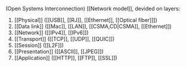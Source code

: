 (Open Systems Interconnection)
[[Network model]], devided on layers:
1) [[Physical]] ([[USB]], [[RJ]], [[Ethernet]], [[Optical fiber]]])
2) [[Data link]] ([[Mac]], [[LAN]], [[CSMA,CD|CSMA]], [[Ethernet]])
3) [[Network]] ([[IPv4]], [[IPv6]])
4) [[Transport]] ([[TCP]], [[UDP]], [[QUIC]])
5) [[Session]] ([[L2F]])
6) [[Presentation]] ([[ASCII]], [[JPEG]])
7) [[Application]] ([[HTTP]], [[FTP]], [[SSL]])
